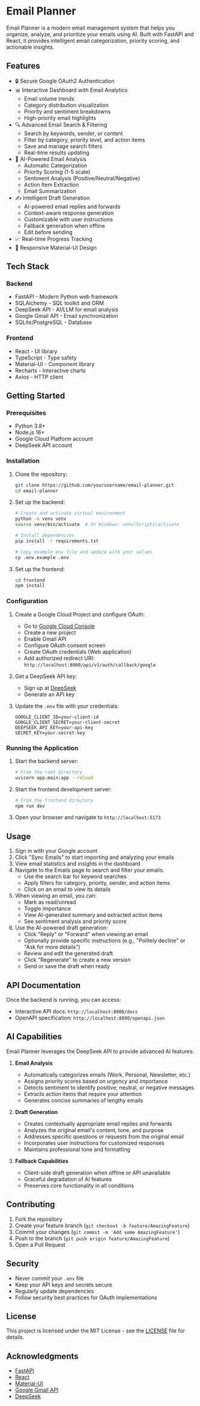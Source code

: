 # Email Planner

Email Planner is a modern email management system that helps you organize, analyze, and prioritize your emails using AI. Built with FastAPI and React, it provides intelligent email categorization, priority scoring, and actionable insights.

## Features

- 🔒 Secure Google OAuth2 Authentication
- 📊 Interactive Dashboard with Email Analytics
  - Email volume trends
  - Category distribution visualization
  - Priority and sentiment breakdowns
  - High-priority email highlights
- 🔍 Advanced Email Search & Filtering
  - Search by keywords, sender, or content
  - Filter by category, priority level, and action items
  - Save and manage search filters
  - Real-time results updating
- 🤖 AI-Powered Email Analysis
  - Automatic Categorization
  - Priority Scoring (1-5 scale)
  - Sentiment Analysis (Positive/Neutral/Negative)
  - Action Item Extraction
  - Email Summarization
- ✍️ Intelligent Draft Generation
  - AI-powered email replies and forwards
  - Context-aware response generation
  - Customizable with user instructions
  - Fallback generation when offline
  - Edit before sending
- 📈 Real-time Progress Tracking
- 📱 Responsive Material-UI Design

## Tech Stack

### Backend
- FastAPI - Modern Python web framework
- SQLAlchemy - SQL toolkit and ORM
- DeepSeek API - AI/LLM for email analysis
- Google Gmail API - Email synchronization
- SQLite/PostgreSQL - Database

### Frontend
- React - UI library
- TypeScript - Type safety
- Material-UI - Component library
- Recharts - Interactive charts
- Axios - HTTP client

## Getting Started

### Prerequisites

- Python 3.8+
- Node.js 16+
- Google Cloud Platform account
- DeepSeek API account

### Installation

1. Clone the repository:
   ```bash
   git clone https://github.com/yourusername/email-planner.git
   cd email-planner
   ```

2. Set up the backend:
   ```bash
   # Create and activate virtual environment
   python -m venv venv
   source venv/bin/activate  # On Windows: venv\Scripts\activate
   
   # Install dependencies
   pip install -r requirements.txt
   
   # Copy example env file and update with your values
   cp .env.example .env
   ```

3. Set up the frontend:
   ```bash
   cd frontend
   npm install
   ```

### Configuration

1. Create a Google Cloud Project and configure OAuth:
   - Go to [Google Cloud Console](https://console.cloud.google.com)
   - Create a new project
   - Enable Gmail API
   - Configure OAuth consent screen
   - Create OAuth credentials (Web application)
   - Add authorized redirect URI: `http://localhost:8000/api/v1/auth/callback/google`

2. Get a DeepSeek API key:
   - Sign up at [DeepSeek](https://deepseek.com)
   - Generate an API key

3. Update the `.env` file with your credentials:
   ```env
   GOOGLE_CLIENT_ID=your-client-id
   GOOGLE_CLIENT_SECRET=your-client-secret
   DEEPSEEK_API_KEY=your-api-key
   SECRET_KEY=your-secret-key
   ```

### Running the Application

1. Start the backend server:
   ```bash
   # From the root directory
   uvicorn app.main:app --reload
   ```

2. Start the frontend development server:
   ```bash
   # From the frontend directory
   npm run dev
   ```

3. Open your browser and navigate to `http://localhost:5173`

## Usage

1. Sign in with your Google account
2. Click "Sync Emails" to start importing and analyzing your emails
3. View email statistics and insights in the dashboard
4. Navigate to the Emails page to search and filter your emails:
   - Use the search bar for keyword searches
   - Apply filters for category, priority, sender, and action items
   - Click on an email to view its details
5. When viewing an email, you can:
   - Mark as read/unread
   - Toggle importance
   - View AI-generated summary and extracted action items
   - See sentiment analysis and priority score
6. Use the AI-powered draft generation:
   - Click "Reply" or "Forward" when viewing an email
   - Optionally provide specific instructions (e.g., "Politely decline" or "Ask for more details")
   - Review and edit the generated draft
   - Click "Regenerate" to create a new version
   - Send or save the draft when ready

## API Documentation

Once the backend is running, you can access:
- Interactive API docs: `http://localhost:8000/docs`
- OpenAPI specification: `http://localhost:8000/openapi.json`

## AI Capabilities

Email Planner leverages the DeepSeek API to provide advanced AI features:

1. **Email Analysis**
   - Automatically categorizes emails (Work, Personal, Newsletter, etc.)
   - Assigns priority scores based on urgency and importance
   - Detects sentiment to identify positive, neutral, or negative messages
   - Extracts action items that require your attention
   - Generates concise summaries of lengthy emails

2. **Draft Generation**
   - Creates contextually appropriate email replies and forwards
   - Analyzes the original email's content, tone, and purpose
   - Addresses specific questions or requests from the original email
   - Incorporates user instructions for customized responses
   - Maintains professional tone and formatting

3. **Fallback Capabilities**
   - Client-side draft generation when offline or API unavailable
   - Graceful degradation of AI features
   - Preserves core functionality in all conditions

## Contributing

1. Fork the repository
2. Create your feature branch (`git checkout -b feature/AmazingFeature`)
3. Commit your changes (`git commit -m 'Add some AmazingFeature'`)
4. Push to the branch (`git push origin feature/AmazingFeature`)
5. Open a Pull Request

## Security

- Never commit your `.env` file
- Keep your API keys and secrets secure
- Regularly update dependencies
- Follow security best practices for OAuth implementations

## License

This project is licensed under the MIT License - see the [LICENSE](LICENSE) file for details.

## Acknowledgments

- [FastAPI](https://fastapi.tiangolo.com/)
- [React](https://reactjs.org/)
- [Material-UI](https://mui.com/)
- [Google Gmail API](https://developers.google.com/gmail/api)
- [DeepSeek](https://deepseek.com) 